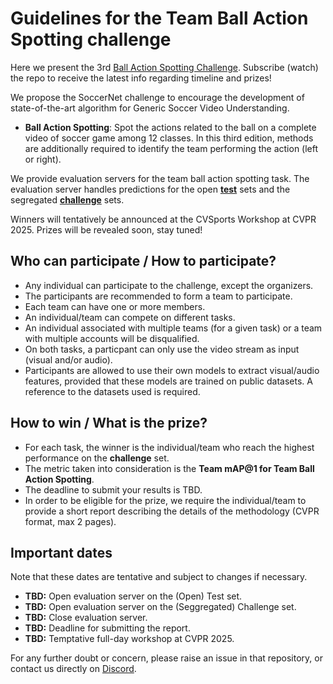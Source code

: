 # Guidelines for the Team Ball Action Spotting challenge

Here we present the 3rd [Ball Action Spotting Challenge](). Subscribe (watch) the repo to receive the latest info regarding timeline and prizes!

We propose the SoccerNet challenge to encourage the development of state-of-the-art algorithm for Generic Soccer Video Understanding.
 - **Ball Action Spotting**: Spot the actions related to the ball on a complete video of soccer game among 12 classes. In this third edition, methods are additionally required to identify the team performing the action (left or right).

We provide evaluation servers for the team ball action spotting task. The evaluation server handles predictions for the open [**test**](https://www.codabench.org/competitions/4418/) sets and the segregated [**challenge**](https://www.codabench.org/competitions/4417/) sets.

Winners will tentatively be announced at the CVSports Workshop at CVPR 2025.
Prizes will be revealed soon, stay tuned!


## Who can participate / How to participate?

 - Any individual can participate to the challenge, except the organizers.
 - The participants are recommended to form a team to participate.
 - Each team can have one or more members. 
 - An individual/team can compete on different tasks.
 - An individual associated with multiple teams (for a given task) or a team with multiple accounts will be disqualified.
 - On both tasks, a particpant can only use the video stream as input (visual and/or audio).
 - Participants are allowed to use their own models to extract visual/audio features, provided that these models are trained on public datasets. A reference to the datasets used is required.

## How to win / What is the prize?

 - For each task, the winner is the individual/team who reach the highest performance on the **challenge** set.
 - The metric taken into consideration is the **Team mAP@1 for Team Ball Action Spotting**.
 - The deadline to submit your results is TBD.
 - In order to be eligible for the prize, we require the individual/team to provide a short report describing the details of the methodology (CVPR format, max 2 pages).

## Important dates

Note that these dates are tentative and subject to changes if necessary.

 - **TBD:** Open evaluation server on the (Open) Test set.
 - **TBD:** Open evaluation server on the (Seggregated) Challenge set.
 - **TBD:** Close evaluation server.
 - **TBD:** Deadline for submitting the report.
 - **TBD:** Temptative full-day workshop at CVPR 2025.

For any further doubt or concern, please raise an issue in that repository, or contact us directly on [Discord](https://discord.gg/SM8uHj9mkP).